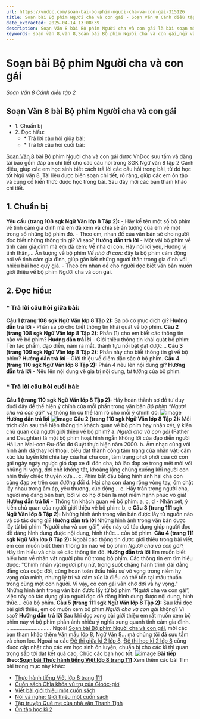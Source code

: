 ```yaml
---
url: https://vndoc.com/soan-bai-bo-phim-nguoi-cha-va-con-gai-315126
title: Soạn bài Bộ phim Người cha và con gái - Soạn Văn 8 Cánh diều tập 2 - VnDoc.com
date_extracted: 2025-04-14 13:08:39
description: Soạn Văn 8 bài Bộ phim Người cha và con gái là bài soạn mẫu thuộc chương trình Ngữ văn lớp 8, học kì 2. Mời các bạn cùng tham khảo bài soạn để chuẩn bị cho bài học sắp tới của mình.
keywords: soạn văn 8,văn 8,Soạn bài Bộ phim Người cha và con gái,ngữ văn 8,soan van 8,soạn văn lớp 8,giải văn 8,soạn văn 8 tập 2,soạn văn 8 Bộ phim Người cha và con gái,soạn Bộ phim Người cha và con gái,soạn văn 8 cánh diều,văn 8 cánh diều,ngữ văn 8 cánh diều
---
```


# Soạn bài Bộ phim Người cha và con gái
 _Soạn Văn 8 Cánh diều tập 2_
## Soạn Văn 8 bài Bộ phim Người cha và con gái
  * 1\. Chuẩn bị
  * 2\. Đọc hiểu:
    * \* Trả lời câu hỏi giữa bài: 
    * \* Trả lời câu hỏi cuối bài: 

[Soạn Văn 8](<https://vndoc.com/ngu-van-8-canh-dieu>) bài Bộ phim Người cha và con gái được VnDoc sưu tầm và đăng tải bao gồm đáp án chi tiết cho các câu hỏi trong SGK Ngữ văn 8 tập 2 Cánh diều, giúp các em học sinh biết cách trả lời các câu hỏi trong bài, từ đó học tốt Ngữ văn 8. Tài liệu được biên soạn chi tiết, rõ ràng, giúp các em ôn tập và củng cố kiến thức được học trong bài. Sau đây mời các bạn tham khảo chi tiết.
## **1\. Chuẩn bị**
**Yêu cầu \(trang 108 sgk Ngữ Văn lớp 8 Tập 2\):**
\- Hãy kể tên một số bộ phim về tình cảm gia đình mà em đã xem và chia sẻ ấn tượng của em về một trong số những bộ phim đó.
\- Theo em, nhan đề của văn bản sẽ cho người đọc biết những thông tin gì? Vì sao?
**Hướng dẫn trả lời**
\- Một vài bộ phim về tình cảm gia đình mà em đã xem: Về nhà đi con, Hãy nói lời yêu, Hương vị tình thân,...
Ấn tượng về bộ phim _Về nhà đi con:_ đây là bộ phim cảm động nói về tình cảm gia đình, giúp gắn kết những người thân trong gia đình với nhiều bài học quý giá.
\- Theo em nhan đề cho người đọc biết văn bản muốn giới thiệu về bộ phim Người cha và con gái.
## **2\. Đọc hiểu:**
### **\* Trả lời câu hỏi giữa bài:**
**Câu 1 \(trang 108 sgk Ngữ Văn lớp 8 Tập 2\):**
Sa pô có mục đích gì?
**Hướng dẫn trả lời**
\- Phần sa pô cho biết thông tin khái quát về bộ phim.
**Câu 2 \(trang 108 sgk Ngữ Văn lớp 8 Tập 2\):**
Phần \(1\) cho em biết các thông tin nào về bộ phim?
**Hướng dẫn trả lời**
\- Giới thiệu thông tin khái quát bộ phim: Tên tác phẩm, đạo diễn, năm ra mắt, thành tựu nổi bật đạt được…
**Câu 3 \(trang 109 sgk Ngữ Văn lớp 8 Tập 2\):**
Phần này cho biết thông tin gì về bộ phim?
**Hướng dẫn trả lời**
\- Giới thiệu về điểm đặc sắc ở bộ phim.
**Câu 4 \(trang 110 sgk Ngữ Văn lớp 8 Tập 2\):**
Phần 4 nêu lên nội dung gì?
**Hướng dẫn trả lời**
\- Nêu lên nội dung về giá trị nội dung, tư tưởng của bộ phim.
### **\* Trả lời câu hỏi cuối bài:**
**Câu 1 \(trang 110 sgk Ngữ Văn lớp 8 Tập 2\):**
Hãy hoàn thành sơ đồ tư duy dưới đây để thể hiện ý chính của mỗi phần trong văn bản _Bộ phim “Người cha và con gái”_ và thông tin cụ thể làm rõ cho mỗi ý chính đó:
![image](https://i.vdoc.vn/data/image/2024/02/05/bo-phim-nguoi-con-gai-va-cha-a.png)
**Hướng dẫn trả lời**
**![image](https://i.vdoc.vn/data/image/2024/02/05/van-8-cd.png)**
**Câu 2 \(trang 110 sgk Ngữ Văn lớp 8 Tập 2\):**
Mỗi trích dẫn sau thể hiện thông tin khách quan về bộ phim hay nhận xét, ý kiến chủ quan của người giới thiệu về bộ phim?
a. _Người cha và con gái_ \(Father and Daughter\) là một bộ phim hoạt hình ngắn không lời của đạo diễn người Hà Lan Mai-cơn Đu-đốc đơ Guýt thực hiện năm 2000.
b. Âm nhạc cùng với hình ảnh đã thay lời thoại, biểu đạt thành công tâm trạng của nhân vật: cảm xúc lưu luyến khi chia tay của hai cha con, tâm trạng phơi phới của cô con gái ngày ngày ngược gió đạp xe đi đón cha, bà lão đạp xe trong mệt mỏi với những hi vọng, đợi chờ không tắt, khoảng lặng chùng xuống khi người con nhìn thấy chiếc thuyền xưa…
c. Phim bắt đầu bằng hình ảnh hai cha con cùng đạp xe trên con đường đồi
d. Hai cha con dang rộng vòng tay, ôm chặt lấy nhau trong ấm áp, yêu thương, xúc động…
e. Hãy trân trọng người cha, người mẹ đang bên bạn, bởi vì có họ ở bên là một niềm hạnh phúc vô giá\!
**Hướng dẫn trả lời**
\- Thông tin khách quan về bộ phim: a, c, d
\- Nhận xét, ý kiến chủ quan của người giới thiệu về bộ phim: b, e
**Câu 3 \(trang 111 sgk Ngữ Văn lớp 8 Tập 2\):**
Những hình ảnh trong văn bản được lấy từ nguồn nào và có tác dụng gì?
**Hướng dẫn trả lời**
Những hình ảnh trong văn bản được lấy từ bộ phim “Người cha và con gái”, việc này có tác dụng giúp người đọc dễ dàng hình dung được nội dung, hình thức... của bộ phim.
**Câu 4 \(trang 111 sgk Ngữ Văn lớp 8 Tập 2\):**
Ngoài các thông tin được giới thiệu trong bài viết, em còn muốn biết thêm thông tin nào về bộ phim _Người cha và con gái_? Hãy tìm hiểu và chia sẻ các thông tin đó.
**Hướng dẫn trả lời**
Em muốn biết hiểu hơn về nhân vật người phụ nữ trong bộ phim.
Các thông tin em tìm hiểu được: "Chính nhân vật người phụ nữ, trong suốt chặng hành trình dài đằng đẵng của cuộc đời, cũng hoàn toàn thấu hiểu sự vô vọng trong niềm hy vọng của mình, nhưng lý trí và cảm xúc là điều có thể tồn tại mâu thuẫn trong cùng một con người. Vì vậy, cô con gái vẫn chờ đợi và hy vọng."
Những hình ảnh trong văn bản được lấy từ bộ phim “Người cha và con gái”, việc này có tác dụng giúp người đọc dễ dàng hình dung được nội dung, hình thức... của bộ phim.
**Câu 5 \(trang 111 sgk Ngữ Văn lớp 8 Tập 2\):**
Sau khi đọc bài giới thiệu, em có muốn xem bộ phim _Người cha và con gái_ không? Vì sao?
**Hướng dẫn trả lời**
Sau khi đọc xong bài giới thiệu em rất muốn xem bộ phim này vì bộ phim phản ánh nhiều ý nghĩa xung quanh tình cảm gia đình.
..............................
Ngoài [Soạn bài Bộ phim Người cha và con gái](<https://vndoc.com/soan-bai-bo-phim-nguoi-cha-va-con-gai-315126>), mời các bạn tham khảo thêm [Văn mẫu lớp 8](<https://vndoc.com/van-mau-lop8>), [Ngữ Văn 8... ](<https://vndoc.com/ngu-van-lop8>)mà chúng tôi đã sưu tầm và chọn lọc. Ngoài ra các [Đề thi giữa kì 2 lớp 8,](<https://vndoc.com/de-thi-giua-ki-2-lop8>) [Đề thi học kì 2 lớp 8](<https://vndoc.com/de-thi-hoc-ki-2-lop8>) cũng được cập nhật cho các em học sinh ôn luyện, chuẩn bị cho các kì thi quan trọng sắp tới đạt kết quả cao. Chúc các bạn học tốt.
![image](https://i.vdoc.vn/data/image/2022/08/26/ban-tay.svg) **Bài tiếp theo:[Soạn bài Thực hành tiếng Việt lớp 8 trang 111](<https://vndoc.com/soan-bai-thuc-hanh-tieng-viet-lop-8-trang-111-tap-2-canh-dieu-315128>)**
Xem thêm các bài Tìm bài trong mục này khác:
  * [Thực hành tiếng Việt lớp 8 trang 111](</soan-bai-thuc-hanh-tieng-viet-lop-8-trang-111-tap-2-canh-dieu-315128>)
  * [Cuốn sách Chìa khóa vũ trụ của Gioóc-giơ](</soan-bai-cuon-sach-chia-khoa-vu-tru-cua-giooc-gio-315130>)
  * [Viết bài giới thiệu một cuốn sách](</soan-bai-viet-bai-gioi-thieu-mot-cuon-sach-315132>)
  * [Nói và nghe: Giới thiệu một cuốn sách](</soan-bai-gioi-thieu-mot-cuon-sach-315133>)
  * [Tập truyện Quê mẹ của nhà văn Thanh Tịnh ](</soan-bai-tap-truyen-que-me-cua-nha-van-thanh-tinh-315135>)
  * [Ôn tập học kì 2](</soan-bai-on-tap-hoc-ki-2-ngu-van-8-canh-dieu-315175>)

